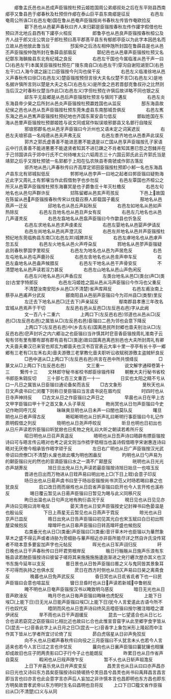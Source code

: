 <!-- { "loadSidebar": true } -->
　　郕鲁孟氏邑也从邑成声臣锴按杜预云姬姓国周公弟郕叔处之后在东平刚县西南郕亭又鲁县邑于郕春秋及杜预但作郕在泰山巨平县东南郕是征反
　　
　　右邑左奄周公所诛□(右邑左奄)国在鲁从邑奄声臣锴按尚书春秋左传皆作奄欧捡反
　　
　　酄下邑也从邑雚声春秋曰齐人来归酄是臣锴按春秋左传作讙字假借也杜预曰济北地丘县西有下讙亭火桓反
　　
　　郎鲁亭也从邑良声臣锴按春秋桓公及齐人战于郎又庄公筑台于郎杜预曰髙平郡髙平县东有郁郎亭臣以为此字本因邑名而立故从邑他放此鲁当反
　　
　　邳奚仲之后汤左相仲虺所封国在鲁薛县是也从邑丕声臣锴按仲虺所封在鲁薛县部眉反
　　
　　鄣纪邑也从邑章声臣锴按杜预又名纪鄣东海贑揄县东北有纪城之良反
　　
　　右邑左干国也今属临淮从邑干声一曰□(右邑左干)本属吴臣锴按杜预在广陵东南自□(右邑左干)穿沟自谢阳湖至□(右邑左干)口人海今谓之謡江口臣锴按今刋沟也侯干反
　　
　　右邑左义临淮徐地从邑义声春秋传曰徐□(右邑左义)楚臣锴按预但言徐大夫名仪楚不言□(右邑左义)是地名据许愼所言则以楚是大夫之名□(右邑左义)是所食之邑若晋郄克鲁叔孙之比然则当后汉之时春秋仪楚当作此□(右邑左义)字但杜预在许愼后故详略不同也银之反
　　
　　郈东平无盐郷是从邑后声臣锴按杜预言与愼同下遘反
　　
　　右邑左炎东海县帝少昊之后所封从邑炎声臣锴按杜预嬴姓国也从监反
　　
　　郚东海县故纪侯之邑也从邑从吾声臣锴按杜预东莞朱虚县东南郚城吾俱反
　　
　　右邑左嶲东海之邑从邑嶲声臣锴按杜预纪地也齐国东莱安县匀低反
　　
　　鄫姒姓国在东海从邑曽声臣锴按杜预鄫姬姓与说文同或冩作姒误琅邪鄫县又名鄫行自陵反
　　
　　邪琅邪郡名也从邑牙声臣锴曰今沂州也又语未定之词寅遮反
　　
　　右邑左夫琅邪县一名纯德从邑夫声弗无反
　　
　　右邑左黍齐地也从邑黍声此误反
　　
　　郭齐之郭氏虚善善不能进恶悪不能退是以亡国从邑享声臣锴按孔子家语云中行氏善善不能进悪悪不能退贤者知其不进巳踈之不肖者知其悪巳怨之怨雠并在于己邻国讲兵于郊中行氏不亡何待唯太公六韬周志三十六国云郭氏此云齐郭氏当是靖郭之后乎又按杜预虢一名郭都于上阳在弘农陜县枣南虢或作郭古落反
　　
　　郳齐地从邑儿声春秋传曰齐高厚定郳田臣锴按杜预即小邾一名也东海昌卢县东北有郳城拟低反
　　
　　郣郣地从邑孛声一曰地之起者曰郣臣锴曰疑勃海近此字又周礼土有郣壌当作此假借勃字也歩勿反
　　
　　右邑左覃国也齐桓公之所灭从邑覃声臣锴按杜预东海褰冥是也子爵鲁庄十年灭杜檐反
　　
　　右邑左句地名也从邑句声群许反
　　
　　郂陈留郷从邑亥声苟孩反
　　
　　下邑上故国在陈留从邑声臣锴按春秋传宋以伐载召蔡人即载国子戴反
　　
　　酀地名从邑燕声一迁反
　　
　　邱地名也从邑丘声起秋反
　　
　　右邑左如地名从邑如声热除反
　　
　　右邑左丑地名也从邑丑声女有反
　　
　　右邑左几地名也从邑几声谨羙反
　　
　　右邑左翕地名从邑翕声臣锴曰今作歙县也忻急反
　　
　　右邑左求地名从邑求声虔柔反
　　
　　右邑左婴地名从邑婴声伊请反
　　
　　右邑左尚地名从邑尚声澄沆反
　　
　　右邑左并地名从邑并声臣锴按杜预纪地东莞临朐县东南□(右邑左并)城脾并反
　　
　　右邑左虖地名也从邑虖声忽五反
　　
　　右邑左火地名从邑火声呼朶反
　　
　　鄝地名从邑翏声臣锴疑此则春秋蓼国字里皎反
　　
　　右邑左为地名也从邑为声居危反
　　
　　右邑左屯地名从邑屯声鹿孙反
　　
　　右邑左舎地名也从邑舎声申车反
　　
　　右邑左盍地名从邑盍声候腊反
　　
　　右邑左干地名从邑干声骨安反
　　
　　不清楚地名从邑声读若淫力甚反
　　
　　右邑左山地名从邑山声色闲反
　　
　　右邑左兴地名从邑兴声香应反
　　
　　左类台地名从邑□(类台)声□(类台)古堂字特郎反
　　
　　右邑左冯姬姓之国从邑从冯声臣锴曰今作冯也父重反
　　
　　不清楚汝南安阳乡从邑□(不清楚)省声库拜反
　　
　　右邑左甫汝南上蔡亭从邑甫声分武反
　　
　　郦南阳县从邑丽声臣锴曰今为邓州县□(类黎)里反
　　
　　左迁去下地名从邑□(迁去下)声亲延反
　　
　　鄢南郡县孝惠三年改名宜城从邑焉声于干切
　　
　　左反邑右邑从反邑□(左反邑右邑)字从此阙
　　
　　文一百八十二重六
　　
　　上两口下(左反邑右邑)邻道也从邑从□(反邑)□(左反邑右邑)之属皆从□(左反邑右邑)臣锴曰二邑为邻也会意下降反
　　
　　上两口下(左反邑右邑)中(乡去左右)国离邑民所封郷也啬夫别治从□(左反邑右邑)皀声封圻之内六郷治之也臣锴曰当许慎其时皀音香臣锴按周礼淮南子云甸有邻有里有鄼有鄙有郡有县有□(类逯)故曰国离邑离邑别邑也大夫所封周礼有卿大夫啬夫秦汉已来官也郑玄为郷啬夫也汉书百官表云大率十里一亭亭有长十亭一郷郷有三老有□(左禾右夫)啬夫游徼三老掌教化啬夫职听讼收赋税游徼主盗贼轩良反
　　
　　□邑中道从□上两口下(左反邑右邑)共言在邑中所共恨绛反
　　
　　□篆文从□上两口下(左反邑右邑)
　　
　　文三重一
　　
　　说文解字通释卷第十三
　　繋传十三
　　文林郎守秘书省校书郎臣徐锴传释
　　朝散大夫行秘书省校书郎臣朱翶反切
　　三十部七百三文重百一十一
　　
　　日实也太阳之精不亏从口一凡日之属皆从日臣锴曰通论备矣而吉反
　　□古文象形
　　
　　旻秋天也从日文声虞书曰仁闵覆下则称日旻臣锴曰当言虞书说在眉均反
　　
　　时四时也从日寺声神持反
　　□古文从日之作臣锴曰之声日之
　　
　　早晨也从日在甲上古文甲字臣锴曰甲十干之首又象人头子草反
　　
　　昒尚冥也从日勿声臣锴曰今史记作昒同呼兀反
　　
　　昧昧爽旦明也从日未声一曰闇也莫队反
　　
　　曙旦眀也从日者声得古反
　　
　　晰昭晰明也从日折声礼曰晰明行事臣锴曰今礼记作质明假借之列反
　　
　　晓明也从日尧声呼皎反
　　
　　昕旦也明也日初出也从日斤声读若忻臣锴曰昕犹焮也日炙物之皃礼曰大昕之朝读若希所斤反
　　
　　昭日明也从日召声真遥反
　　
　　晤明也从日吾声诗曰晤辟有摽臣锴按诗曰可与晤言传云晤对也考之说文则当作捂字牾相当也盖诗假借晤字宋谢惠连诗曰晤对无厌倦今相承皆作晤字顽于反
　　
　　左日右广明也从日广声臣锴按汉光武帝诏曰庶僚□(不清楚)乆废也故此嚝为明也困盎反
　　
　　旳明也从日勺声易为的颡臣锴曰光的然也的音滴臣锴曰水之一滴不广颠歴反
　　
　　晄明也从日光光亦声胡莾反
　　
　　旭日旦出皃从日九声读若朂臣锴按诗旭日始旦一也喧玉反
　　
　　晋进也日出而万物进从日臸声易曰明出地上□(下日上臸)会意子印反
　　
　　旸日出也从日昜声虞书曰至于旸谷臣锴按尚书洪范乂时旸若晹曰暴之也犹良反
　　
　　启口改日雨而昼夝也从日启省声臣锴曰启开也今人言开夝也溪祢反
　　
　　晹日覆云暂见从日昜声臣锴曰日暂见为晹与此义同移尺反
　　
　　昫日出温也从日句声北地有朐衍县况于反
　　
　　晛日见也从日见见亦声诗曰见晛曰消年电反
　　
　　晏天清也从日安声臣锴按史记封禅书曰色晏温是也殷讪反
　　
　　下日上燕星无云暂见也从日燕声于霓反
　　
　　晾光也从日京声已皿反
　　
　　晧日出皃从日告声臣锴曰初见其光白也宋玉赋曰白日初出照屋梁候抱反
　　
　　曍曍旰也从日皋声臣锴曰日转高曍旰盛也候抱反
　　
　　右类垂光也从日□(类垂)声臣锴曰□(类垂)音讦草木叶也臣锴以为曅然象草木之盛不得云声或者诗胁为旁细胁与曅声相近亦非臣所能尽详之然自许氏没传冩者不晓本意多要妄加声字也元帖反
　　
　　晖光也从日军声诩归反
　　
　　旰日晚也从日干声春秋传曰日旰君劳根岸反
　　
　　暆日行暆暆从日施声乐浪有东暆县读若酏臣锴按诗曰彼留子嗟将其来施施施施逶迤渐进之皃行纒次歴亦其义也汉书东施今延年以支反
　　
　　晷日景也从日咎声臣锴曰晷之义与鬼同皆其景象耳不可得而执持之也俱水反
　　
　　昃日在西方时侧也从日仄声易曰日昊之离斋食反
　　
　　晚暮也从日免声武反反
　　
　　昏日冥也从日氐省氐者下也一曰民声臣锴曰会意也喧盆反
　　
　　曫日旦昏时也从日声读若新城中鲁剜反
　　
　　晻不明也从日奄声臣锴按汉书以晻致明乌感反
　　
　　暗日无光也从日音声欧淦反
　　
　　晦月尽也从日毎声臣锴曰晦昧也虎配反
　　
　　上能下日埃□(上能下日)日无光从日能声臣锴曰埃□(上能下日)犹今人言爱逺此古语今所不行也奴代反
　　
　　曀阴而风也从日壹声诗曰终风且曀臣锴曰按尔雅注暗曀之谓伊闭反
　　
　　旱不雨也从日干声遐缓反
　　
　　昆去一匕望逺合也从日匕匕合也读若窈窕之窈臣锴曰匕相比近也故曰匕合也此惟宣音窅字从此至郷字食字皆从□(昆去一匕)音香此字上从日月之日□(昆去一匕)音香字上象包米形上隆起而中注作其下皆从匕学者所宜讨论倚了反
　　
　　昴白虎宿星从日卯声免狡反
　　
　　向不乆也从日郷声春秋传曰向役之三月臣锴曰不乆犹言未乆也若今人言适来也若今人言已过之言也许仗反
　　
　　曩向也从日襄声臣锴曰曩犹攘也相攘却成故旧也庄子罔两责影曰□子行今子止也能朗反
　　
　　昨累日也从日作省声自莫反
　　
　　暇闲也从日叚声限乍反
　　
　　暂不乆也从日斩声祖澹反
　　
　　上日下弁喜乐皃从日弁声皮变反
　　
　　昌羙言也从日从曰曰亦声昌亦曰日光也又诗曰东方昌矣臣锴按诗曰猗嗟扬兮羙目昌兮昌羙也尚书曰禹拜昌言昌言即当言也曰亦言也此会意字言亦声后人妄加之非许慎本言也昌即明也东方昌也即东方明矣故晋孝武帝以东方明时生名曰昌明也丑将反
　　上口下日□籀文省作臣锴曰从□(不清楚)口义与从同
　　
